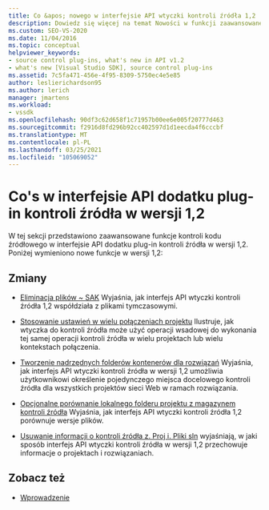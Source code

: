 ```yaml
---
title: Co &apos; nowego w interfejsie API wtyczki kontroli źródła 1,2
description: Dowiedz się więcej na temat Nowości w funkcji zaawansowanej kontroli kodu źródłowego w interfejsie API dodatku plug-in kontroli źródła w wersji 1,2.
ms.custom: SEO-VS-2020
ms.date: 11/04/2016
ms.topic: conceptual
helpviewer_keywords:
- source control plug-ins, what's new in API v1.2
- what's new [Visual Studio SDK], source control plug-ins
ms.assetid: 7c5fa471-456e-4f95-8309-5750ec4e5e85
author: leslierichardson95
ms.author: lerich
manager: jmartens
ms.workload:
- vssdk
ms.openlocfilehash: 90df3c62d658f1c71957b00ee6e005f20777d463
ms.sourcegitcommit: f2916d8fd296b92cc402597d1d1eecda4f6cccbf
ms.translationtype: MT
ms.contentlocale: pl-PL
ms.lasthandoff: 03/25/2021
ms.locfileid: "105069052"
---
```

# <a name="what39s-new-in-the-source-control-plug-in-api-version-12"></a>Co&#39;s w interfejsie API dodatku plug-in kontroli źródła w wersji 1,2
W tej sekcji przedstawiono zaawansowane funkcje kontroli kodu źródłowego w interfejsie API dodatku plug-in kontroli źródła w wersji 1,2. Poniżej wymieniono nowe funkcje w wersji 1,2:

## <a name="changes"></a>Zmiany
- [Eliminacja plików ~ SAK](../../extensibility/internals/elimination-of-tilde-sak-files.md) Wyjaśnia, jak interfejs API wtyczki kontroli źródła 1,2 współdziała z plikami tymczasowymi.

- [Stosowanie ustawień w wielu połączeniach projektu](../../extensibility/internals/application-of-settings-across-multiple-project-connections.md) Ilustruje, jak wtyczka do kontroli źródła może użyć operacji wsadowej do wykonania tej samej operacji kontroli źródła w wielu projektach lub wielu kontekstach połączenia.

- [Tworzenie nadrzędnych folderów kontenerów dla rozwiązań](../../extensibility/internals/creating-parent-container-folders-for-solutions.md) Wyjaśnia, jak interfejs API wtyczki kontroli źródła w wersji 1,2 umożliwia użytkownikowi określenie pojedynczego miejsca docelowego kontroli źródła dla wszystkich projektów sieci Web w ramach rozwiązania.

- [Opcjonalne porównanie lokalnego folderu projektu z magazynem kontroli źródła](../../extensibility/internals/optional-comparison-of-local-project-folder-to-source-control-store.md) Wyjaśnia, jak interfejs API wtyczki kontroli źródła 1,2 porównuje wersje plików.

- [Usuwanie informacji o kontroli źródła z. Proj i. Pliki sln](../../extensibility/internals/removal-of-source-control-information-from-dot-proj-and-dot-sln-files.md) wyjaśniają, w jaki sposób interfejs API wtyczki kontroli źródła w wersji 1,2 przechowuje informacje o projektach i rozwiązaniach.

## <a name="see-also"></a>Zobacz też
- [Wprowadzenie](../../extensibility/internals/getting-started-with-source-control-plug-ins.md)
